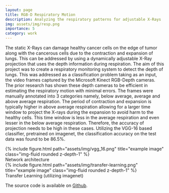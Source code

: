 ```yaml
---
layout: page
title: RGB-D Respiratory Motion
description: Analyzing the respiratory patterns for adjustable X-Rays
img: assets/img/resp.png
importance: 5
category: work
---
```


The static X-Rays can damage healthy cancer cells on the edge of tumor along with the cancerous cells due to the contraction and expansion of lungs. This can be addressed by using a dynamically adjustable X-Ray projection that uses the depth information during respiration. The aim of this project was to create a respiratory monitoring system to detect the depth of lungs.
This was addressed as a classification problem taking as an input, the video frames captured by
the Microsoft Kinect RGB-Depth cameras. The prior research has shown these depth cameras to be
efficient in estimating the respiratory motion with minimal errors. The frames were manually
annotated into 3 categories namely, below average, average and above average respiration. The 
period of contraction and expansion is typically higher in above average respiration allowing 
for a larger time window to project the X-rays during the expansion to avoid harm to the healthy
cells. This time window is less in the average respiration and even lesser in the below average respiration. Therefore, the accuracy of projection needs to be high in these cases. Utilizing the
VGG-16 based classifier, pretrained on imagenet, the classification accuracy on the test data was found to be 86.5%.
<div class="row justify-content-center">
    <div class="col-sm mt-3 mt-md-0 text-center">
        <div class="img">
            {% include figure.html path="assets/img/vgg_16.png" title="example image" class="img-fluid rounded z-depth-1" %}
        </div>
        <div class="caption">
            Network architecture
        </div>
    </div>
</div>

<div class="row justify-content-center">
    <div class="col-sm mt-3 mt-md-0 text-center">
        <div class="img">
            {% include figure.html path="assets/img/transfer-learning.png" title="example image" class="img-fluid rounded z-depth-1" %}
        </div>
        <div class="caption">
            Transfer Learning (utilizing imagenet)
        </div>
    </div>
</div>

The source code is available on <a href="https://github.com/acharaakshit/Tracking-of-Lung-cancer">Github</a>.